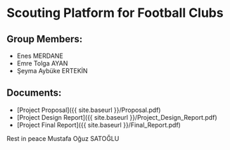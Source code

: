# Scouting Platform for Football Clubs

## Group Members:
* Enes MERDANE 
* Emre Tolga AYAN 
* Şeyma Aybüke ERTEKİN

## Documents:
* [Project Proposal]({{ site.baseurl }}/Proposal.pdf)
* [Project Design Report]({{ site.baseurl }}/Project_Design_Report.pdf)
* [Project Final Report]({{ site.baseurl }}/Final_Report.pdf)

Rest in peace Mustafa Oğuz SATOĞLU 
